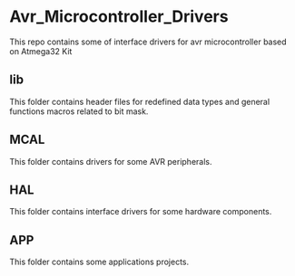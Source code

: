 # Avr_Microcontroller_Drivers
This repo contains some of interface drivers for avr microcontroller based on Atmega32 Kit
## lib  
This folder contains header files for redefined data types and general functions macros related to bit mask.
## MCAL 
This folder contains drivers for some AVR peripherals.
## HAL
This folder contains interface drivers for some hardware components.
## APP 
This folder contains some applications projects.
